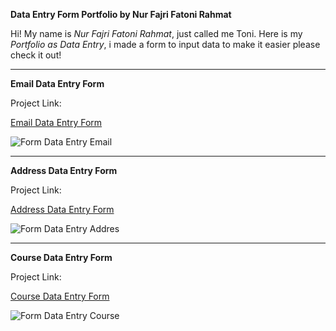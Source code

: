**Data Entry Form Portfolio by Nur Fajri Fatoni Rahmat**

Hi! My name is *Nur Fajri Fatoni Rahmat*, just called me Toni. Here is my *Portfolio as Data Entry*, i made a form to input data to make it easier please check it out!

---
**Email Data Entry Form**

Project Link:

[Email Data Entry Form](https://github.com/FatoniRahmat/Portofolio-Data-Entry-Form-in-Python/tree/main/Data%20Entry%20Form%20Email)

![Form Data Entry Email](https://github.com/user-attachments/assets/28014409-2a04-4dbe-b4df-226aa5509fe1)



---
**Address Data Entry Form**

Project Link:

[Address Data Entry Form](https://github.com/FatoniRahmat/Portofolio-Data-Entry-Form-in-Python/blob/main/Data%20Entry%20Form%20Address.py)

![Form Data Entry Addres](https://github.com/user-attachments/assets/9a4b0f01-805d-4e54-a5a1-34fa8bc40b59)

---
**Course Data Entry Form**

Project Link:

[Course Data Entry Form](https://github.com/FatoniRahmat/Portofolio-Data-Entry-Form-in-Python/blob/main/Data%20Entry%20Form%20Course.py)

![Form Data Entry Course](https://github.com/user-attachments/assets/4289ee55-8d8b-4671-8fde-21d84ac3ece5)





